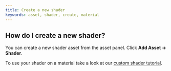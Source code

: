 ```yaml
---
title: Create a new shader
keywords: asset, shader, create, material
---
```


## How do I create a new shader?

You can create a new shader asset from the asset panel. Click **Add Asset -> Shader**.

To use your shader on a material take a look at our [custom shader tutorial][1].

[1]: http://developer.playcanvas.com/en/tutorials/advanced/custom-shaders/
